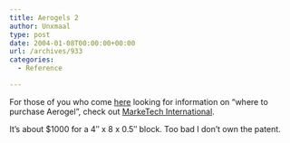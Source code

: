 ```yaml
---
title: Aerogels 2
author: Unxmaal
type: post
date: 2004-01-08T00:00:00+00:00
url: /archives/933
categories:
  - Reference

---
```

For those of you who come [here][1] looking for information on &#8220;where to purchase Aerogel&#8221;, check out [MarkeTech International][2]. 

It&#8217;s about $1000 for a 4&#8243; x 8 x 0.5&#8243; block. Too bad I don&#8217;t own the patent.

 [1]: http://unxmaal.com/mt/archives/001225.php
 [2]: http://www.mkt-intl.com/aerogels/aerogel_order.html